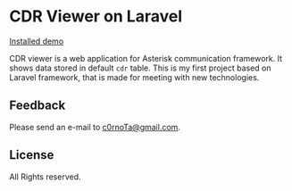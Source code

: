 # CDR Viewer on Laravel

[Installed demo](http://cdr.antonzakharov.ru)

CDR viewer is a web application for Asterisk communication framework. It shows data stored in default `cdr` table.
This is my first project based on Laravel framework, that is made for meeting with new technologies. 

## Feedback

Please send an e-mail to c0rnoTa@gmail.com.

## License

All Rights reserved.
